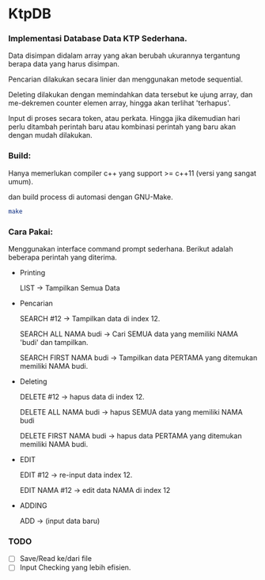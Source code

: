 # KtpDB
### Implementasi Database Data KTP Sederhana.

Data disimpan didalam array yang akan berubah ukurannya tergantung
berapa data yang harus disimpan.

Pencarian dilakukan secara linier dan menggunakan metode sequential.

Deleting dilakukan dengan memindahkan data tersebut ke ujung array, dan
me-dekremen counter elemen array, hingga akan terlihat 'terhapus'.

Input di proses secara token, atau perkata. Hingga jika dikemudian hari
perlu ditambah perintah baru atau kombinasi perintah yang baru akan dengan
mudah dilakukan.

### Build:

Hanya memerlukan compiler c++ yang support >= c++11 (versi yang sangat umum).

dan build process di automasi dengan GNU-Make.

```sh
make
```

### Cara Pakai:

Menggunakan interface command prompt sederhana. Berikut
adalah beberapa perintah yang diterima.

- Printing

    LIST                    -> Tampilkan Semua Data

- Pencarian

    SEARCH #12              -> Tampilkan data di index 12.

    SEARCH ALL NAMA budi    -> Cari SEMUA data yang memiliki NAMA 'budi' dan tampilkan.

    SEARCH FIRST NAMA budi  -> Tampilkan data PERTAMA yang ditemukan memiliki NAMA budi.

- Deleting

    DELETE #12             -> hapus data di index 12.

    DELETE ALL NAMA budi   -> hapus SEMUA data yang memiliki NAMA budi

    DELETE FIRST NAMA budi -> hapus data PERTAMA yang ditemukan memiliki NAMA budi.

- EDIT

    EDIT #12               -> re-input data index 12.

    EDIT NAMA #12          -> edit data NAMA di index 12

- ADDING

    ADD                    -> (input data baru)

### TODO

* [ ] Save/Read ke/dari file
* [ ] Input Checking yang lebih efisien.
